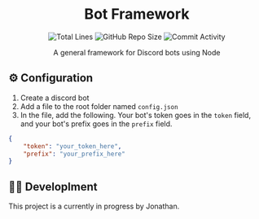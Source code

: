 <h1 align="center">Bot Framework</h1>

<p align="center">
<img src="https://img.shields.io/tokei/lines/github/JonZavialov/bot-framework?color=9cf" alt="Total Lines" />
<img src="https://img.shields.io/github/repo-size/JonZavialov/bot-framework?color=9cf&logo=GitHub" alt="GitHub Repo Size" />
<img src="https://img.shields.io/github/commit-activity/m/JonZavialov/bot-framework?color=9cf&logo=GitHub" alt="Commit Activity" />
</p>

<p align="center">A general framework for Discord bots using Node</p>

## ⚙️ Configuration

1. Create a discord bot
2. Add a file to the root folder named `config.json`
3. In the file, add the following. Your bot's token goes in the `token` field, and your bot's prefix goes in the `prefix` field.
```json
{
    "token": "your_token_here",
    "prefix": "your_prefix_here"
}
```

## 👨‍💻 Developlment

This project is a currently in progress by Jonathan.
